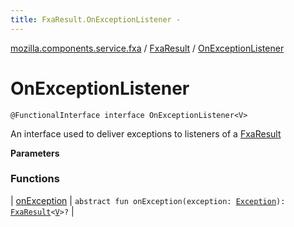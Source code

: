 ```yaml
---
title: FxaResult.OnExceptionListener - 
---
```


[mozilla.components.service.fxa](../../index.html) / [FxaResult](../index.html) / [OnExceptionListener](./index.html)

# OnExceptionListener

`@FunctionalInterface interface OnExceptionListener<V>`

An interface used to deliver exceptions to listeners of a [FxaResult](../index.html)

**Parameters**

### Functions

| [onException](on-exception.html) | `abstract fun onException(exception: `[`Exception`](https://kotlinlang.org/api/latest/jvm/stdlib/kotlin/-exception/index.html)`): `[`FxaResult`](../index.html)`<`[`V`](index.html#V)`>?` |

